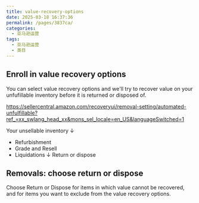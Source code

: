 ```yaml
---
title: value-recovery-options
date: 2025-03-18 16:37:36
permalink: /pages/3837ca/
categories: 
  - 亚马逊运营
tags: 
  - 亚马逊运营
  - 类目
---
```

## Enroll in value recovery options

You can select value recovery options and we'll try to recover value on your unfufillable inventory before it is returned or disposed of.

https://sellercentral.amazon.com/recoveryui/removal-setting/automated-unfulfillable?ref_=xx_swlang_head_xx&mons_sel_locale=en_US&languageSwitched=1

Your unsellable inventory
↓

- Refurbishment
- Grade and Resell
- Liquidations
  ↓
  Return or dispose

## Removals: choose return or dispose

Choose Return or Dispose for items in which value cannot be recovered, and for items you want to exclude from the value recovery options.
